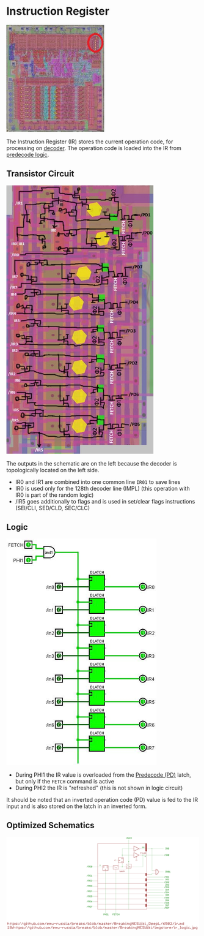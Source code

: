 # Instruction Register

![6502_locator_ir](/BreakingNESWiki/imgstore/6502/6502_locator_ir.jpg)

The Instruction Register (IR) stores the current operation code, for processing on [decoder](decoder.md). The operation code is loaded into the IR from [predecode logic](predecode.md).

## Transistor Circuit

![ir_tran](/BreakingNESWiki/imgstore/ir_tran.jpg)

The outputs in the schematic are on the left because the decoder is topologically located on the left side.

- IR0 and IR1 are combined into one common line `IR01` to save lines
- IR0 is used only for the 128th decoder line (IMPL) (this operation with IR0 is part of the random logic)
- /IR5 goes additionally to flags and is used in set/clear flags instructions (SEI/CLI, SED/CLD, SEC/CLC)

## Logic

![ir_logic](/BreakingNESWiki/imgstore/ir_logic.jpg)

- During PHI1 the IR value is overloaded from the [Predecode (PD)](predecode.md) latch, but only if the `FETCH` command is active
- During PHI2 the IR is "refreshed" (this is not shown in logic circuit)

It should be noted that an inverted operation code (PD) value is fed to the IR input and is also stored on the latch in an inverted form.

## Optimized Schematics

![18_ir_logic](/BreakingNESWiki/imgstore/6502/ttlworks/18_ir_logic.png)
